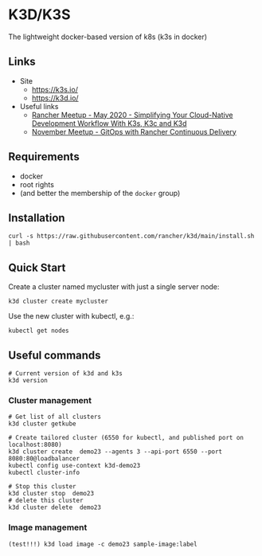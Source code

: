 # K3D/K3S

The lightweight docker-based version of k8s (k3s in docker)

## Links
* Site
    * https://k3s.io/
    * https://k3d.io/
* Useful links
    * [Rancher Meetup - May 2020 - Simplifying Your Cloud-Native Development Workflow With K3s, K3c and K3d](https://www.youtube.com/watch?v=hMr3prm9gDM)
    * [November Meetup - GitOps with Rancher Continuous Delivery](https://www.youtube.com/watch?v=7o9_V-W60m8)

## Requirements
* docker
* root rights
* (and better the membership of the `docker` group)


## Installation

```shell
curl -s https://raw.githubusercontent.com/rancher/k3d/main/install.sh | bash
```

## Quick Start

Create a cluster named mycluster with just a single server node:

```shell
k3d cluster create mycluster
```
Use the new cluster with kubectl, e.g.:

```shell
kubectl get nodes
```

## Useful commands
```shell
# Current version of k3d and k3s
k3d version 
```
### Cluster management
```shell
# Get list of all clusters
k3d cluster getkube

# Create tailored cluster (6550 for kubectl, and published port on localhost:8080)
k3d cluster create  demo23 --agents 3 --api-port 6550 --port 8080:80@loadbalancer
kubectl config use-context k3d-demo23
kubectl cluster-info

# Stop this cluster
k3d cluster stop  demo23
# delete this cluster
k3d cluster delete  demo23
```

### Image management
```shell
(test!!!) k3d load image -c demo23 sample-image:label
```